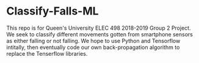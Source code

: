 # Classify-Falls-ML
This repo is for Queen's University ELEC 498 2018-2019 Group 2 Project. We seek to classify different movements gotten from smartphone sensors as either falling or not falling. We hope to use Python and Tensorflow intitally, then eventually code our own back-propagation algorithm to replace the Tenserflow libraries.
